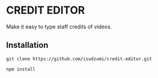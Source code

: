 # CREDIT EDITOR

Make it easy to type staff credits of videos.

## Installation

`git clone https://github.com/isudzumi/credit-editor.git`

`npm install`

